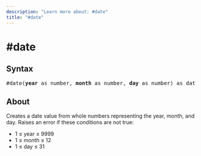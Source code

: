 ```yaml
---
description: "Learn more about: #date"
title: "#date"
---
```

# #date

## Syntax

<pre>
#date(<b>year</b> as number, <b>month</b> as number, <b>day</b> as number) as date
</pre>

## About

Creates a date value from whole numbers representing the year, month, and day. Raises an error if these conditions are not true:

* 1 ≤ year ≤ 9999
* 1 ≤ month ≤ 12
* 1 ≤ day ≤ 31
